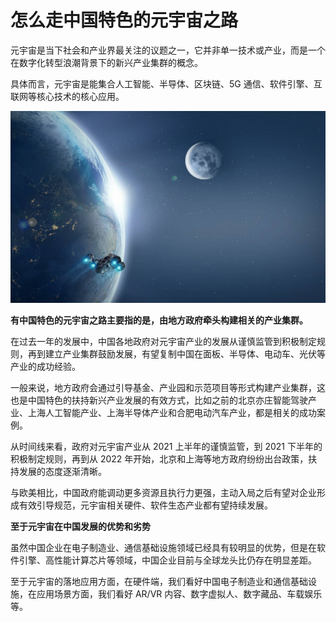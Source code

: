 # 怎么走中国特色的元宇宙之路


元宇宙是当下社会和产业界最关注的议题之一，它并非单一技术或产业，而是一个在数字化转型浪潮背景下的新兴产业集群的概念。

具体而言，元宇宙是能集合人工智能、半导体、区块链、5G 通信、软件引擎、互联网等核心技术的核心应用。

![元宇宙](276.jpg)



**有中国特色的元宇宙之路主要指的是，由地方政府牵头构建相关的产业集群。**

在过去一年的发展中，中国各地政府对元宇宙产业的发展从谨慎监管到积极制定规则，再到建立产业集群鼓励发展，有望复制中国在面板、半导体、电动车、光伏等产业的成功经验。

一般来说，地方政府会通过引导基金、产业园和示范项目等形式构建产业集群，这也是中国特色的扶持新兴产业发展的有效方式，比如之前的北京亦庄智能驾驶产业、上海人工智能产业、上海半导体产业和合肥电动汽车产业，都是相关的成功案例。

从时间线来看，政府对元宇宙产业从 2021 上半年的谨慎监管，到 2021 下半年的积极制定规则，再到从 2022 年开始，北京和上海等地方政府纷纷出台政策，扶持发展的态度逐渐清晰。

与欧美相比，中国政府能调动更多资源且执行力更强，主动入局之后有望对企业形成有效引导规范，元宇宙相关硬件、软件生态产业都有望持续发展。



**至于元宇宙在中国发展的优势和劣势**

虽然中国企业在电子制造业、通信基础设施领域已经具有较明显的优势，但是在软件引擎、高性能计算芯片等领域，中国企业目前与全球龙头比仍存在明显差距。

至于元宇宙的落地应用方面，在硬件端，我们看好中国电子制造业和通信基础设施，在应用场景方面，我们看好 AR/VR 内容、数字虚拟人、数字藏品、车载娱乐等。
